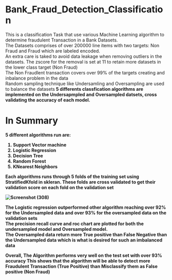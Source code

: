 # Bank_Fraud_Detection_Classification

This is a classification Task that use various Machine Learning algorithm to determine fraudulent Transaction in a Bank Datasets.<br>
The Datasets comprises of over 200000 line items with two targets: Non Fraud and Fraud which are labeled encoded.<br>
An extra care is taked to avoid data leakage when removing outliers in the datasets. The zscore for the removal is set at 11 to retain more datasets in the lower class target (Non Fraud)<br>
The Non Fraudlent transaction covers over 99% of the targets creating and inbalance problem in the data<br>
Random sampling technique like Undersamling and Oversampling are used to balance the datasets<b>
5 differents classfication algorithms are implemented on the Undersapmpled and Oversampled datsets, cross validating the accuracy of each model. <br>

# In Summary

5 different algorithms run are:
1. Support Vector machine
2. Logistic Regression
3. Decision Tree
4. Random Forest
5. KNearest Neighbors

Each algorithms runs through 5 folds of the training set using StratifiedKfold in skleran. These folds are cross validated to get their validation score on each fold
on the validation set<br>

![Screenshot (308)](https://user-images.githubusercontent.com/66826707/116710014-30f7d100-a9c9-11eb-954f-d2963fb7bd65.png)


The Logistic regression outperformed other algorithm reaching over 92% for the Undersampled data and over 93% for the oversampled data on the validation sets<br>
The precision recall curve  and roc chart are plotted for both the undersampled model and Oversampled model.<br>
The Oversampled  data return more True positive than False Negative than the Undersampled data which is what is desired for such an imbalanced data



Overall, The Algorithm performs very well on the test set with over 93% accuracy
This shows that the algorithm will be able to detect more Fraudulent Transaction (True Positive) than Misclassify them as False positive (Non Fraud)










